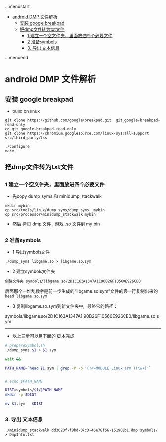 ...menustart

 - [android DMP 文件解析](#e5791d6498bab7b31b7898e9e93b421c)
     - [安装 google breakpad](#894a26d71405e3fb8de576d3d9490545)
     - [把dmp文件转为txt文件](#91c8954f90dfd17b00934b72fd7cf8cd)
         - [1 建立一个空文件夹，里面放进四个必要文件](#26187d0e98251eb68e16f449d5fd4c03)
         - [2 准备symbols](#c97793d9feed912272ee53800337fedf)
         - [3. 导出 文本信息](#83c487b85db581c525da4ee0c540346b)

...menuend


<h2 id="e5791d6498bab7b31b7898e9e93b421c"></h2>


# android DMP 文件解析


<h2 id="894a26d71405e3fb8de576d3d9490545"></h2>


##  安装 google breakpad

 - build on linux

```
git clone https://github.com/google/breakpad.git  git_google-breakpad-read-only
cd git_google-breakpad-read-only
git clone https://chromium.googlesource.com/linux-syscall-support src/third_party/lss

./configure
make
```

<h2 id="91c8954f90dfd17b00934b72fd7cf8cd"></h2>


##  把dmp文件转为txt文件

<h2 id="26187d0e98251eb68e16f449d5fd4c03"></h2>


### 1 建立一个空文件夹，里面放进四个必要文件
 
 - 先copy dump_syms 和 minidump_stackwalk 

```
mkdir mybin
cp src/tools/linux/dump_syms/dump_syms  mybin
cp src/processor/minidump_stackwalk mybin
```

 - 然后 拷贝 dmp 文件 , 游戏 .so 文件到  my bin


<h2 id="c97793d9feed912272ee53800337fedf"></h2>


### 2 准备symbols

 - 1 导出symbols文件

```
./dump_syms libgame.so > libgame.so.sym
```

 - 2 建立symbols文件夹

`创建文件夹 symbols/libgame.so/2D1C163A1347A1190B26F10560E926CE0`

后面那个一堆乱数字是前一步生成的“libgame.so.sym”文件的第一行复制出来的   `head libgame.so.sym`


 - 3 复制libgame.so.sym到新文件夹中，最终它的路径：

symbols/libgame.so/2D1C163A1347A1190B26F10560E926CE0/libgame.so.sym


---

 - 以上三步可以用下面的 脚本完成

```bash
# prepareSymbol.sh 
./dump_syms $1 > $1.sym

wait &&

PATH_NAME=`head $1.sym | grep -P -o '(?<=MODULE Linux arm )(\w+)'`


# echo $PATH_NAME

DIST=symbols/$1/$PATH_NAME
mkdir -p $DIST

mv $1.sym   $DIST
```


<h2 id="83c487b85db581c525da4ee0c540346b"></h2>


### 3. 导出 文本信息

```
./minidump_stackwalk dd3023f-f8bd-37c3-46e78f56-151901b1.dmp symbols/ > DmpInfo.txt
```

